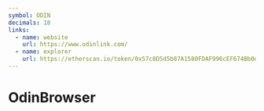 ```yaml
---
symbol: ODIN
decimals: 18
links:
  - name: website
    url: https://www.odinlink.com/
  - name: explorer
    url: https://etherscan.io/token/0x57c8D5d5b87A1580FDAF996cEF674Bb0d7F14C98
---
```


# OdinBrowser
